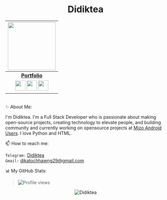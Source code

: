 <p align="center"> <h1 align="center"> Didiktea </h1> </p>

|<a href="https://t.me/Didiktea/"><img src="http://studiopixel.in/wp-content/uploads/2017/11/senior-front-end-developer-openings-1.gif" width="150px" height="150px" /></a> |
|:---------------------------------------------------------------------------------------------------------------------------------------:|
|       **[Portfolio](https://Didiktea.com)**                                                                                |
| <a href="https://github.com/Didiktea"><img src="https://cdn.iconscout.com/icon/free/png-256/github-108-438008.png" width="32px" height="32px"></a> <a href="https://www.facebook.com/didikteatochhawng"><img src="https://i.ibb.co/zmYNW4p/facebook.png" width="32px" height="32px"></a> <a href="https://www.instagram.com/dika_sanders"><img src="https://i.ibb.co/Kx2GSrT/instagram.png" width="32px" height="32px"></a>|

<br>✨ About Me:

I'm Didiktea. I'm a Full Stack Developer who is passionate about making open-source projects, creating technology to elevate people, and building community and currently working on opensource projects at [Mizo Android Users](https://t.me/puituflynn). I love Python and HTML. 

📫 How to reach me:

`Telegram:` [Didiktea](https://t.me/Didiktea) <br> 
`Gmail:` dikatochhawng29@gmail.com

📊 My GitHub Stats:

> ![Profile views](https://gpvc.arturio.dev/Didiktea)

<p align="center">
	<img src=https://github-readme-stats.vercel.app/api?username=Didiktea&show_icons=true&theme=midnight-purple alt=Didiktea />
</p>


